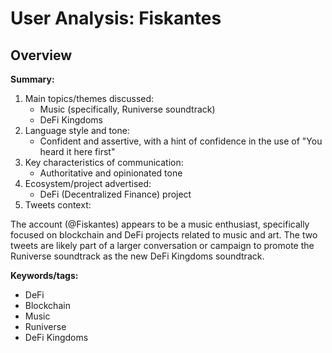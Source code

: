 # User Analysis: Fiskantes

## Overview

**Summary:**

1. Main topics/themes discussed:
	* Music (specifically, Runiverse soundtrack)
	* DeFi Kingdoms
2. Language style and tone:
	* Confident and assertive, with a hint of confidence in the use of "You heard it here first"
3. Key characteristics of communication:
	* Authoritative and opinionated tone
4. Ecosystem/project advertised:
	* DeFi (Decentralized Finance) project
5. Tweets context:

The account (@Fiskantes) appears to be a music enthusiast, specifically focused on blockchain and DeFi projects related to music and art. The two tweets are likely part of a larger conversation or campaign to promote the Runiverse soundtrack as the new DeFi Kingdoms soundtrack.

**Keywords/tags:**

* DeFi
* Blockchain
* Music
* Runiverse
* DeFi Kingdoms